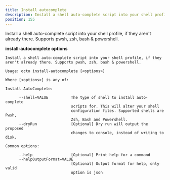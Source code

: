 ```yaml
---
title: Install autocomplete
description: Install a shell auto-complete script into your shell profile, if they aren't already there. Supports pwsh, zsh, bash & powershell.
position: 155
---
```


Install a shell auto-complete script into your shell profile, if they aren't already there. Supports pwsh, zsh, bash & powershell.

**install-autocomplete options**

```text
Install a shell auto-complete script into your shell profile, if they aren't already there. Supports pwsh, zsh, bash & powershell.

Usage: octo install-autocomplete [<options>]

Where [<options>] is any of:

Install AutoComplete:

      --shell=VALUE          The type of shell to install auto-complete
                             scripts for. This will alter your shell
                             configuration files. Supported shells are Pwsh,
                             Zsh, Bash and Powershell.
      --dryRun               [Optional] Dry run will output the proposed
                             changes to console, instead of writing to disk.

Common options:

      --help                 [Optional] Print help for a command
      --helpOutputFormat=VALUE
                             [Optional] Output format for help, only valid
                             option is json
```

